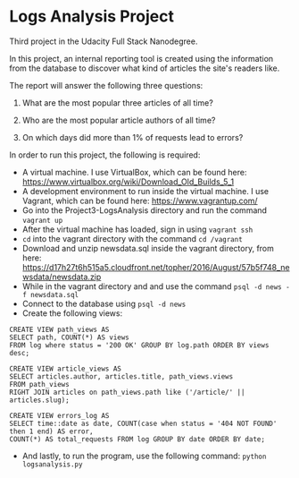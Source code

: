 # Logs Analysis Project

Third project in the Udacity Full Stack Nanodegree.

In this project, an internal reporting tool is created using the information from the database to discover what kind of articles the site's readers like.

The report will answer the following three questions:

1. What are the most popular three articles of all time?

2. Who are the most popular article authors of all time?

3. On which days did more than 1% of requests lead to errors?

In order to run this project, the following is required:

- A virtual machine. I use VirtualBox, which can be found here: https://www.virtualbox.org/wiki/Download_Old_Builds_5_1
- A development environment to run inside the virtual machine. I use Vagrant, which can be found here: https://www.vagrantup.com/
- Go into the Project3-LogsAnalysis directory and run the command ```vagrant up```
- After the virtual machine has loaded, sign in using ```vagrant ssh```
- ```cd``` into the vagrant directory with the command ```cd /vagrant```
- Download and unzip newsdata.sql inside the vagrant directory, from here: https://d17h27t6h515a5.cloudfront.net/topher/2016/August/57b5f748_newsdata/newsdata.zip
- While in the vagrant directory and and use the command ```psql -d news -f newsdata.sql```
- Connect to the database using ```psql -d news```
- Create the following views: 
```
CREATE VIEW path_views AS
SELECT path, COUNT(*) AS views 
FROM log where status = '200 OK' GROUP BY log.path ORDER BY views desc;

CREATE VIEW article_views AS 
SELECT articles.author, articles.title, path_views.views 
FROM path_views 
RIGHT JOIN articles on path_views.path like ('/article/' || articles.slug);

CREATE VIEW errors_log AS 
SELECT time::date as date, COUNT(case when status = '404 NOT FOUND' then 1 end) AS error, 
COUNT(*) AS total_requests FROM log GROUP BY date ORDER BY date;
```

- And lastly, to run the program, use the following command: ```python logsanalysis.py```
